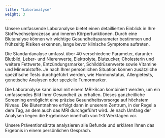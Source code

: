 ```yaml
---
title: "Laboranalyse"
weight: 3
---
```

Unsere umfassende Laboranalyse bietet einen detaillierten Einblick in Ihre Stoffwechselprozesse und inneren Körperfunktionen. Durch eine Blutanalyse können wir wichtige Gesundheitsparameter bestimmen und frühzeitig Risiken erkennen, lange bevor klinische Symptome auftreten.

Die Standardanalyse umfasst über 40 verschiedene Parameter, darunter Blutbild, Leber- und Nierenwerte, Elektrolyte, Blutzucker, Cholesterin und weitere Fettwerte, Entzündungsmarker, Schilddrüsenwerte sowie Vitamine und Mineralstoffe. Je nach Ihrer persönlichen Situation können zusätzliche spezifische Tests durchgeführt werden, wie Hormonstatus, Allergietests, genetische Analysen oder spezielle Tumormarker.

Die Laboranalyse kann ideal mit einem MRI-Scan kombiniert werden, um ein umfassendes Bild Ihrer Gesundheit zu erhalten. Dieses ganzheitliche Screening ermöglicht eine präzise Gesundheitsvorsorge auf höchstem Niveau. Die Blutentnahme erfolgt dann in unserem Zentrum, in der Regel a dem Tag, an dem auch das MRI durchgeführt wird. Je nach Umfang der Analysen liegen die Ergebnisse innerhalb von 1-3 Werktagen vor.

Unsere Präventionsärzte analysieren alle Befunde und erklären Ihnen das Ergebnis in einem persönlichen Gespräch. 


